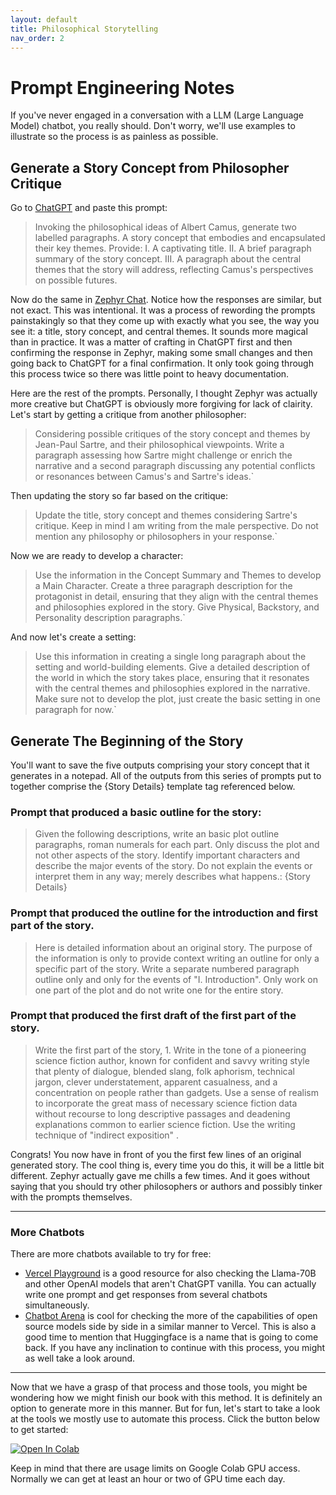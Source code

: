 ```yaml
---
layout: default
title: Philosophical Storytelling
nav_order: 2
---
```


# Prompt Engineering Notes
If you've never engaged in a conversation with a LLM (Large Language Model) chatbot, you really should. 
Don't worry, we'll use examples to illustrate so the process is as painless as possible. 

## Generate a Story Concept from Philosopher Critique
Go to [ChatGPT] and paste this prompt:
>Invoking the philosophical ideas of Albert Camus, generate two labelled paragraphs. A story concept that embodies and encapsulated their key themes. Provide: I. A captivating title. II. A brief paragraph summary of the story concept. III. A paragraph about the central themes that the story will address, reflecting Camus's perspectives on possible futures.

Now do the same in [Zephyr Chat]. Notice how the responses are similar, but not exact. This was intentional. It was a process of rewording the prompts painstakingly so that they come up with exactly what you see, the way you see it: a title, story concept, and central themes. It sounds more magical than in practice. It was a matter of crafting in ChatGPT first and then confirming the response in Zephyr, making some small changes and then going back to ChatGPT for a final confirmation. It only took going through this process twice so there was little point to heavy documentation.

Here are the rest of the prompts. Personally, I thought Zephyr was actually more creative but ChatGPT is obviously more forgiving for lack of clairity. Let's start by getting a critique from another philosopher:
>Considering possible critiques of the story concept and themes by Jean-Paul Sartre, and their philosophical viewpoints. Write a paragraph assessing how
Sartre might challenge or enrich the narrative and a second paragraph discussing any potential conflicts or resonances between Camus's and Sartre's ideas.`

Then updating the story so far based on the critique:
>Update the title, story concept and themes considering Sartre's critique. Keep in mind I am writing from the male perspective. Do not mention any philosophy or philosophers in your response.`

Now we are ready to develop a character:
>Use the information in the Concept Summary and Themes to develop a Main Character. Create a three paragraph description for the protagonist in detail, ensuring that they align with the central themes and philosophies explored in the story. Give Physical, Backstory, and Personality description paragraphs.`

And now let's create a setting:
>Use this information in creating a single long paragraph about the setting and world-building elements. Give a detailed description of the world in which the story takes place, ensuring that it resonates with the central themes and philosophies explored in the narrative. Make sure not to develop the plot, just create the basic setting in one paragraph for now.`

## Generate The Beginning of the Story
You'll want to save the five outputs comprising your story concept that it generates in a notepad. All of the outputs from this series of prompts put to together comprise the {Story Details} template tag referenced below.

### Prompt that produced a basic outline for the story:
>Given the following descriptions, write an basic plot outline paragraphs, roman numerals for each part. Only discuss the plot and not other aspects of the story. Identify important characters and describe the major events of the story. Do not explain the events or interpret them in any way; merely describes what happens.: {Story Details}

### Prompt that produced the outline for the introduction and first part of the story.
>Here is detailed information about an original story. The purpose of the information is only to provide context writing an outline for only a specific part of the story. Write a separate numbered paragraph outline only and only for the events of "I. Introduction". Only work on one part of the plot and do not write one for the entire story.

### Prompt that produced the first draft of the first part of the story.
>Write the first part of the story, 1. Write in the tone of a pioneering science fiction author, known for confident and savvy writing style that plenty of dialogue, blended slang, folk aphorism, technical jargon, clever understatement, apparent casualness, and a concentration on people rather than gadgets. Use a sense of realism to incorporate the great mass of necessary science fiction data without recourse to long descriptive passages and deadening explanations common to earlier science fiction. Use the writing technique of "indirect exposition" .

Congrats! You now have in front of you the first few lines of an original generated story. The cool thing is, every time you do this, it will be a little bit different. Zephyr actually gave me chills a few times. And it goes without saying that you should try other philosophers or authors and possibly tinker with the prompts themselves. 

---

### More Chatbots
There are more chatbots available to try for free:
* [Vercel Playground] is a good resource for also checking the Llama-70B and other OpenAI models that aren't ChatGPT vanilla. You can actually write one prompt and get responses from several chatbots simultaneously.
* [Chatbot Arena] is cool for checking the more of the capabilities of open source models side by side in a similar manner to Vercel. This is also a good time to mention that Huggingface is a name that is going to come back. If you have any inclination to continue with this process, you might as well take a look around.

---

Now that we have a grasp of that process and those tools, you might be wondering how we might finish our book with this method. It is definitely an option to generate more in this manner. But for fun, let's start to take a look at the tools we mostly use to automate this process. Click the button below to get started:

<a target="_blank" href="https://colab.research.google.com/github/CalcChatty/CalcChatty.github.io/blob/main/notebooks/HF_Zephyr7B_Alpha.ipynb">
  <img src="https://colab.research.google.com/assets/colab-badge.svg" alt="Open In Colab"/>
</a>

Keep in mind that there are usage limits on Google Colab GPU access. Normally we can get at least an hour or two of GPU time each day.

[Chatbot Arena]:https://chat.lmsys.org/

[Vercel Playground]:https://sdk.vercel.ai/

[Zephyr Chat]:https://huggingface.co/spaces/HuggingFaceH4/zephyr-chat

[ChatGPT]:https://chat.openai.com/
